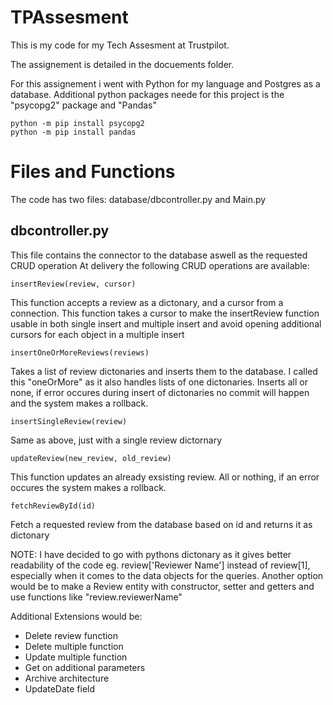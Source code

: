 # TPAssesment

This is my code for my Tech Assesment at Trustpilot.

The assignement is detailed in the docuements folder.

For this assignement i went with Python for my language and Postgres as a database.
Additional python packages neede for this project is the "psycopg2" package and "Pandas"

```
python -m pip install psycopg2
python -m pip install pandas
```
# Files and Functions
The code has two files:
database/dbcontroller.py and Main.py

## dbcontroller.py
This file contains the connector to the database aswell as the requested CRUD operation
At delivery the following CRUD operations are available:

```
insertReview(review, cursor)
```
This function accepts a review as a dictonary, and a cursor from a connection. 
This function takes a cursor to make the insertReview function usable in both single insert and multiple insert
and avoid opening additional cursors for each object in a multiple insert

```
insertOneOrMoreReviews(reviews) 
```
Takes a list of review dictonaries and inserts them to the database. I called this "oneOrMore" as it also handles lists of one dictonaries.
Inserts all or none, if error occures during insert of dictonaries no commit will happen and the system makes a rollback.

```
insertSingleReview(review)
```
Same as above, just with a single review dictornary

```
updateReview(new_review, old_review)
```
This function updates an already exsisting review. All or nothing, if an error occures the system makes a rollback.

```
fetchReviewById(id)
```
Fetch a requested review from the database based on id and returns it as dictonary

NOTE: I have decided to go with pythons dictonary as it gives better readability of the code eg. review['Reviewer Name'] instead of review[1], especially when it comes to the data objects for the queries. Another option would be to make a Review entity with constructor, setter and getters and use functions like "review.reviewerName"

Additional Extensions would be:
- Delete review function
- Delete multiple function
- Update multiple function
- Get on additional parameters
- Archive architecture 
- UpdateDate field

